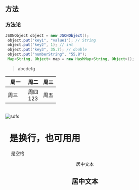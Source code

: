 ## 方法
### 方法论
```java
JSONObject object = new JSONObject();
 object.put("key1", "value1"); // String
 object.put("key2", 1); // int
 object.put("key3", 35.7); // double
 object.put("numberString", "55.8");
 Map<String, Object> map = new HashMap<String, Object>();
 ```

> abcdefg

 | 周一 | 周二 | 周三 |
 | --- | --- | --- |
 | 周三&emsp; | 周四<br/>123 | 周五 |
&nbsp;   
 ![sdfs](http://image.uuu9.com/www/yxj//UploadFiles//201905/19053014053832881.jpeg) 

# &nbsp;  是换行，也可用用<br/>
&emsp; 是空格
<p align="center">居中文本</p>

## <center>居中文本</center>
